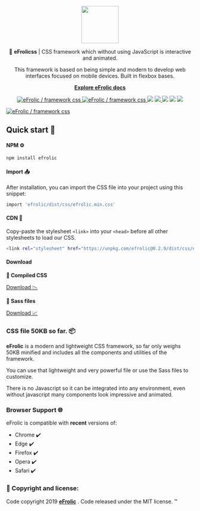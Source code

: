 <p align="center">
  <a href="https://efraa.github.io/eFrolic/">
    <img src="https://efraa.github.io/eFrolic/assets/images/efrolic-logo.png" width="100">
  </a>
</p>
<p align="center">
🔔 <strong>eFrolicss</strong> | CSS framework which without using JavaScript is interactive and animated.
</p>
<p align="center">
This framework is based on being simple and modern to develop web interfaces focused on mobile devices. Built in flexbox bases.
</p>
<p align="center"> <strong>
<a href="https://efraa.github.io/eFrolic/start">Explore eFrolic docs</a>
  </strong>
</p>
<p align="center">
<a href="https://twitter.com/intent/tweet?text=Wow:&url=https%3A%2F%2Fgithub.com%2FEfraa%2FeFrolic">
<img src="https://img.shields.io/twitter/url/https/github.com/Efraa/eFrolic.svg?style=social" alt="eFrolic / framework css">
</a>
<a href="https://github.com/Efraa/eFrolic/blob/master/LICENSE">
<img src="https://img.shields.io/github/license/Efraa/eFrolic.svg" alt="eFrolic / framework css">
</a>
<img src="https://img.shields.io/badge/build-passing-brightgreen.svg">
<a href="https://github.com/awesome-css-group/awesome-css">
<img src="https://cdn.rawgit.com/sindresorhus/awesome/d7305f38d29fed78fa85652e3a63e154dd8e8829/media/badge.svg">
</a>
<img src="https://img.shields.io/badge/dependencies-none-blue.svg">
<img src="https://img.shields.io/npm/v/efrolic.svg">
<img src="https://img.shields.io/npm/dm/efrolic.svg">
</p>

<a href="https://efraa.github.io/eFrolic/"><img src="https://efraa.github.io/eFrolic/assets/images/efrolic-social.png" alt="eFrolic / framework css" style="max-width:100%;"></a>

## Quick start 🚀

#### NPM ⚙️

```bash
npm install efrolic
```

#### Import 📤

After installation, you can import the CSS file into your project using this snippet:

```bash
import 'efrolic/dist/css/efrolic.min.css'
```

#### CDN 🛬

Copy-paste the stylesheet <code>&lt;link></code> into your <code>&lt;head></code> before all other stylesheets to load our CSS.

```bash
<link rel="stylesheet" href="https://unpkg.com/efrolic@0.2.9/dist/css/efrolic.min.css">
```

#### Download

**📌 Compiled CSS**

<a href="https://efraa.github.io/eFrolic/assets/download/eFrolic.zip">Download 📉</a>

**📌 Sass files**

<a href="https://efraa.github.io/eFrolic/assets/download/eFrolic-Sass.zip">Download 📈</a>


### CSS file 50KB so far. 📦

**eFrolic** is a modern and lightweight CSS framework, so far only weighs 50KB minified and includes all the components and utilities of the framework.

You can use that lightweight and very powerful file or use the Sass files to customize.

There is no Javascript so it can be integrated into any environment, even without javascript many components look impressive and animated.

### Browser Support 🌐

eFrolic is compatible with **recent** versions of:

* Chrome ✔️
* Edge ✔️
* Firefox ✔️
* Opera ✔️
* Safari ✔️

### 📢 Copyright and license:

Code copyright 2019  [**eFrolic**](https://efraa.github.io/eFrolic/) . Code released under the MIT license. ™️
